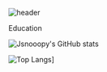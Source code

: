 ![header](https://capsule-render.vercel.app/api?type=rounded&color=auto&height=300&section=header&text=JaeLee&20render&fontsize=90)

Education

![Jsnooopy's GitHub stats](https://github-readme-stats.vercel.app/api?username=Jsnooopy&show_icons=true&theme=radical)

![Top Langs](https://github-readme-stats.vercel.app/api/top-langs/?username=Jsnooopy&layout=compact)]



<!--
**Jsnooopy/Jsnooopy** is a ✨ _special_ ✨ repository because its `README.md` (this file) appears on your GitHub profile.

Here are some ideas to get you started:

- 🔭 I’m currently working on ...
- 🌱 I’m currently learning ...
- 👯 I’m looking to collaborate on ...
- 🤔 I’m looking for help with ...
- 💬 Ask me about ...
- 📫 How to reach me: ...
- 😄 Pronouns: ...
- ⚡ Fun fact: ...
-->
